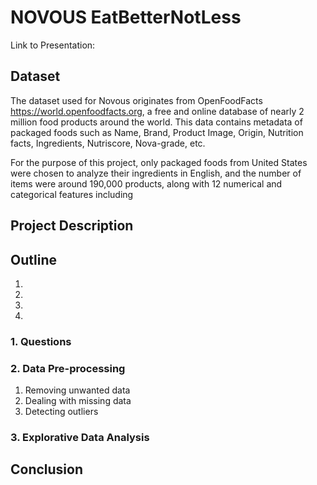 # NOVOUS EatBetterNotLess


Link to Presentation: 

## Dataset
The dataset used for Novous originates from OpenFoodFacts https://world.openfoodfacts.org, a free and online database of nearly 2 million food products around the world. This data contains metadata of packaged foods such as Name, Brand, Product Image, Origin, Nutrition facts, Ingredients, Nutriscore, Nova-grade, etc.

For the purpose of this project, only packaged foods from United States were chosen to analyze their ingredients in English, and the number of items were around 190,000 products, along with 12 numerical and categorical features including

## Project Description


## Outline
1. 
2. 
3. 
4.


### 1. Questions 



### 2. Data Pre-processing
1. Removing unwanted data
2. Dealing with missing data
3. Detecting outliers

### 3. Explorative Data Analysis


## Conclusion



